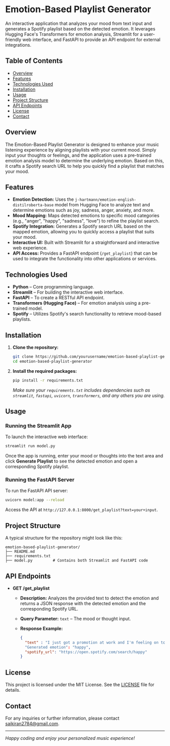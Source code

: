 # Emotion-Based Playlist Generator

An interactive application that analyzes your mood from text input and generates a Spotify playlist based on the detected emotion. It leverages Hugging Face's Transformers for emotion analysis, Streamlit for a user-friendly web interface, and FastAPI to provide an API endpoint for external integrations.

## Table of Contents

- [Overview](#overview)
- [Features](#features)
- [Technologies Used](#technologies-used)
- [Installation](#installation)
- [Usage](#usage)
- [Project Structure](#project-structure)
- [API Endpoints](#api-endpoints)
- [License](#license)
- [Contact](#contact)

## Overview

The Emotion-Based Playlist Generator is designed to enhance your music listening experience by aligning playlists with your current mood. Simply input your thoughts or feelings, and the application uses a pre-trained emotion analysis model to determine the underlying emotion. Based on this, it crafts a Spotify search URL to help you quickly find a playlist that matches your mood.

## Features

- **Emotion Detection:** Uses the `j-hartmann/emotion-english-distilroberta-base` model from Hugging Face to analyze text and determine emotions such as joy, sadness, anger, anxiety, and more.
- **Mood Mapping:** Maps detected emotions to specific mood categories (e.g., "anger", "happy", "sadness", "love") to refine the playlist search.
- **Spotify Integration:** Generates a Spotify search URL based on the mapped emotion, allowing you to quickly access a playlist that suits your mood.
- **Interactive UI:** Built with Streamlit for a straightforward and interactive web experience.
- **API Access:** Provides a FastAPI endpoint (`/get_playlist`) that can be used to integrate the functionality into other applications or services.

## Technologies Used

- **Python** – Core programming language.
- **Streamlit** – For building the interactive web interface.
- **FastAPI** – To create a RESTful API endpoint.
- **Transformers (Hugging Face)** – For emotion analysis using a pre-trained model.
- **Spotify** – Utilizes Spotify's search functionality to retrieve mood-based playlists.

## Installation

1. **Clone the repository:**

   ```bash
   git clone https://github.com/yourusername/emotion-based-playlist-generator.git
   cd emotion-based-playlist-generator
   ```

2. **Install the required packages:**

   ```bash
   pip install -r requirements.txt
   ```

   *Make sure your `requirements.txt` includes dependencies such as `streamlit`, `fastapi`, `uvicorn`, `transformers`, and any others you are using.*

## Usage

### Running the Streamlit App

To launch the interactive web interface:

```bash
streamlit run model.py
```

Once the app is running, enter your mood or thoughts into the text area and click **Generate Playlist** to see the detected emotion and open a corresponding Spotify playlist.

### Running the FastAPI Server

To run the FastAPI API server:

```bash
uvicorn model:app --reload
```
Access the API at `http://127.0.0.1:8000/get_playlist?text=your+input`.

## Project Structure

A typical structure for the repository might look like this:

```
emotion-based-playlist-generator/
├── README.md
├── requirements.txt
├── model.py         # Contains both Streamlit and FastAPI code
```

## API Endpoints

- **GET /get_playlist**  
  - **Description:** Analyzes the provided text to detect the emotion and returns a JSON response with the detected emotion and the corresponding Spotify URL.
  - **Query Parameter:** `text` – The mood or thought input.
  - **Response Example:**

    ```json
    {
      "text" : "I just got a promotion at work and I'm feeling on top of the world!"
      "Generated emotion": "happy",
      "spotify_url": "https://open.spotify.com/search/happy"
    }
    ```


## License

This project is licensed under the MIT License. See the [LICENSE](LICENSE) file for details.

## Contact

For any inquiries or further information, please contact [saikiran2784@gmail.com](mailto:saikiran2784@gmail.com).

---

*Happy coding and enjoy your personalized music experience!*
